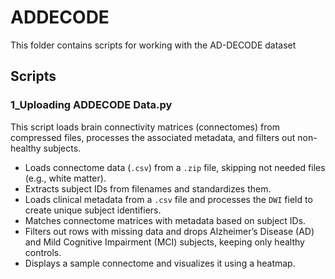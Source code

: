 # ADDECODE

This folder contains scripts for working with the AD-DECODE dataset

## Scripts

### 1_Uploading ADDECODE Data.py

This script loads brain connectivity matrices (connectomes) from compressed files, processes the associated metadata, and filters out non-healthy subjects.

- Loads connectome data (`.csv`) from a `.zip` file, skipping not needed files (e.g., white matter).
- Extracts subject IDs from filenames and standardizes them.
- Loads clinical metadata from a `.csv` file and processes the `DWI` field to create unique subject identifiers.
- Matches connectome matrices with metadata based on subject IDs.
- Filters out rows with missing data and drops Alzheimer’s Disease (AD) and Mild Cognitive Impairment (MCI) subjects, keeping only healthy controls.
- Displays a sample connectome and visualizes it using a heatmap.

